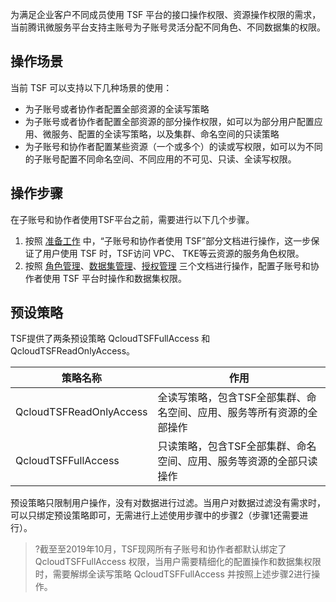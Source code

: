 为满足企业客户不同成员使用 TSF 平台的接口操作权限、资源操作权限的需求，当前腾讯微服务平台支持主账号为子账号灵活分配不同角色、不同数据集的权限。

## 操作场景
当前 TSF 可以支持以下几种场景的使用：
- 为子账号或者协作者配置全部资源的全读写策略
- 为子账号或者协作者配置全部资源的部分操作权限，如可以为部分用户配置应用、微服务、配置的全读写策略，以及集群、命名空间的只读策略
- 为子账号和协作者配置某些资源（一个或多个）的读或写权限，如可以为不同的子账号配置不同命名空间、不同应用的不可见、只读、全读写权限。

## 操作步骤
在子账号和协作者使用TSF平台之前，需要进行以下几个步骤。
1. 按照 [准备工作](https://cloud.tencent.com/document/product/649/16869) 中，“子账号和协作者使用 TSF”部分文档进行操作，这一步保证了用户使用 TSF 时，TSF访问 VPC、 TKE等云资源的服务角色权限。
2. 按照 [角色管理](https://cloud.tencent.com/document/product/649/38322)、[数据集管理](https://cloud.tencent.com/document/product/649/38326)、[授权管理](https://cloud.tencent.com/document/product/649/38323) 三个文档进行操作，配置子账号和协作者使用 TSF 平台时操作和数据集权限。

## 预设策略

TSF提供了两条预设策略 QcloudTSFFullAccess 和 QcloudTSFReadOnlyAccess。

| 策略名称                | 作用                                                         |
| ----------------------- | ------------------------------------------------------------ |
| QcloudTSFReadOnlyAccess | 全读写策略，包含TSF全部集群、命名空间、应用、服务等所有资源的全部操作 |
| QcloudTSFFullAccess     | 只读策略，包含TSF全部集群、命名空间、应用、服务等资源的全部只读操作 |

预设策略只限制用户操作，没有对数据进行过滤。当用户对数据过滤没有需求时，可以只绑定预设策略即可，无需进行上述使用步骤中的步骤2（步骤1还需要进行）。

>?截至至2019年10月，TSF现网所有子账号和协作者都默认绑定了 QcloudTSFFullAccess 权限，当用户需要精细化的配置操作和数据集权限时，需要解绑全读写策略 QcloudTSFFullAccess 并按照上述步骤2进行操作。



